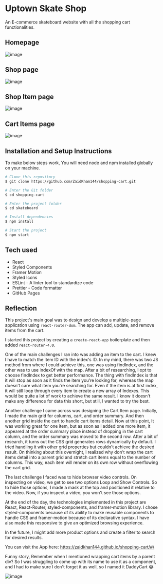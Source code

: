 # Uptown Skate Shop

An E-commerce skateboard website with all the shopping cart functionalities.

## Homepage

![image](https://i.postimg.cc/mg2DtQTw/skate-shop.png)

## Shop page

![image](https://i.postimg.cc/WzFmRQHd/Uptown-Skate-Shop.png)

## Shop Item page

![image](https://i.postimg.cc/bYttg1Dg/Uptown-Skate-Shop-1.png)

## Cart Items page

![image](https://i.postimg.cc/rp7pRYJk/Uptown-Skate-Shop-2.png)

## Installation and Setup Instructions

To make below steps work, You will need node and npm installed globally on your machine.

```bash
# Clone this repository
$ git clone https://github.com/ZaidKhan144/shopping-cart.git

# Enter the Git folder
$ cd shopping-cart

# Enter the project folder
$ cd skateboard

# Install dependencies
$ npm install

# Start the project
$ npm start
```

## Tech used
- React
- Styled Components
- Framer Motion
- Styled Icons
- ESLint - A linter tool to standardize code
- Prettier - Code formatter
- GitHub Pages

## Reflection

This project's main goal was to design and develop a multiple-page application using `react-router-dom`. The app can add, update, and remove items from the cart. 

I started this project by creating a `create-react-app` boilerplate and then added `react-router-4.0`. 

One of the main challenges I ran into was adding an item to the cart. I knew I have to match the item ID with the index's ID. In my mind, there was two JS method from where I could achieve this, one was using findIndex, and the other was to use indexOf with the map. After a bit of researching, I opt to choose findIndex to get better performance. The thing with findIndex is that it will stop as soon as it finds the item you're looking for, whereas the map doesn't care what item you're searching for. Even if the item is at first index, it will still loop through every item to create a new array of Indexes. This would be quite a lot of work to achieve the same result. I know it doesn't make any difference for data this short, but still, I wanted to try the best.  

Another challenge I came across was designing the Cart Item page. Initially, I made the main grid for columns, cart, and order summary. And then another grid inside the cart to handle cart items detail. Now at this point, It was working great for one item, but as soon as I added one more item, it appeared at the order summary place instead of dropping in the cart column, and the order summary was moved to the second row. After a bit of research, it turns out the CSS grid generates rows dynamically by default. I tried handling it with other grid properties but couldn't achieve the desired result. On thinking about this overnight, I realized why don't wrap the cart items detail into a parent grid and stretch cart items equal to the number of columns. This way, each item will render on its own row without overflowing the cart grid.  

The last challenge I faced was to hide browser video controls. On inspecting on video, we get to see two options Loop and Show Controls. So to hide those options, I made a mask at the top and positioned it relative to the video. Now, if you inspect a video, you won't see those options. 

At the end of the day, the technologies implemented in this project are React, React-Router, styled-components, and framer-motion library. I chose styled-components because of its ability to make reusable components to handle CSS and framer-motion because of its declarative syntax. I have also made this responsive to give an optimized browsing experience. 

In the future, I might add more product options and create a filter to search for desired results.

You can visit the App here: https://zaidkhan144.github.io/shopping-cart/#/

Funny story, Remember when I mentioned wrapping cart items by a parent div? So I was struggling to come up with its name to use it as a component, and I had to make sure I don't forget it as well, so I named it DaddyCart 😂

![image](https://i.postimg.cc/W34gvCfG/Etfm-Yr-WYAMStf.png)
